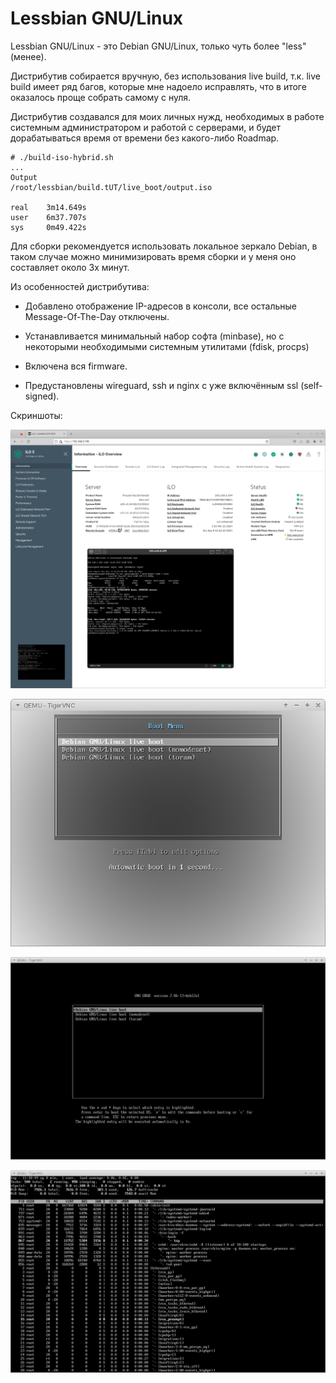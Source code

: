 # Lessbian GNU/Linux

Lessbian GNU/Linux - это Debian GNU/Linux, только чуть более "less" (менее).

Дистрибутив собирается вручную, без использования live build, т.к. live build имеет ряд багов, которые мне надоело исправлять, что в итоге оказалось проще собрать самому с нуля.

Дистрибутив создавался для моих личных нужд, необходимых в работе системным администратором и работой с серверами, и будет дорабатываться время от времени без какого-либо Roadmap.
 
```
# ./build-iso-hybrid.sh
...
Output
/root/lessbian/build.tUT/live_boot/output.iso

real    3m14.649s
user    6m37.707s
sys     0m49.422s
```

Для сборки рекомендуется использовать локальное зеркало Debian, в таком случае можно минимизировать время сборки и у меня оно составляет около 3х минут.

Из особенностей дистрибутива:

- Добавлено отображение IP-адресов в консоли, все остальные Message-Of-The-Day отключены.

- Устанавливается минимальный набор софта (minbase), но с некоторыми необходимыми системным утилитами (fdisk, procps)

- Включена вся firmware.

- Предустановлены wireguard, ssh и nginx с уже включённым ssl (self-signed).

Скриншоты:

![screenshot](contrib/screenshots/hardware.png)

![screenshot](contrib/screenshots/syslinux.png)

![screenshot](contrib/screenshots/grub2.png)

![screenshot](contrib/screenshots/top.png)
